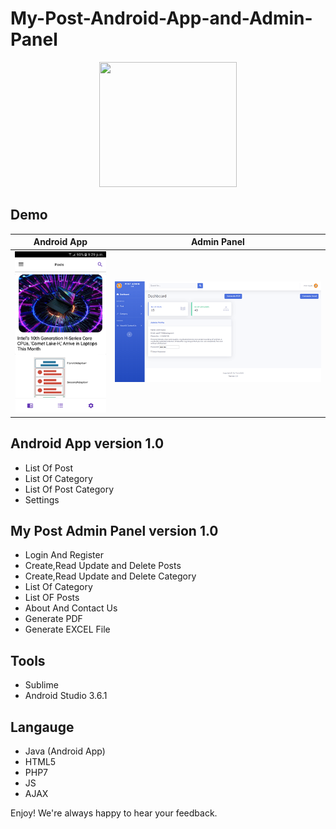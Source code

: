 # My-Post-Android-App-and-Admin-Panel
<p align="center">
  <img width="220" height="200" src="https://i.imgur.com/3DkD3lk.jpg">
</p>

## Demo
Android App | Admin Panel
------------ | -------------
![alt text](ss_app.png) | ![alt text](post_web.png)


## Android App version 1.0
- List Of Post 
- List Of Category 
- List Of Post Category
- Settings

## My Post Admin Panel version 1.0
- Login And Register
- Create,Read Update and Delete Posts
- Create,Read Update and Delete Category
- List Of Category
- List OF Posts 
- About And Contact Us
- Generate PDF
- Generate EXCEL File

## Tools 
- Sublime 
- Android Studio 3.6.1

## Langauge
- Java (Android App)
- HTML5
- PHP7
- JS
- AJAX





Enjoy! We're always happy to hear your feedback.



